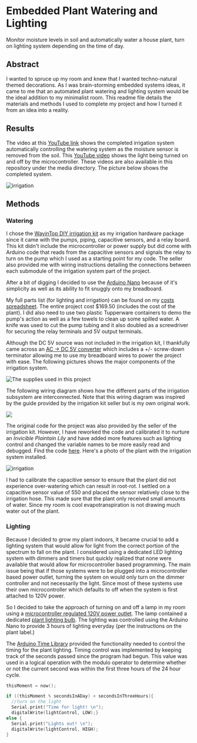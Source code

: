 # Embedded Plant Watering and Lighting
Monitor moisture levels in soil and automatically water a house plant, turn on lighting system depending on the time of day. 

## **Abstract**

I wanted to spruce up my room and knew that I wanted techno-natural themed decorations. As I was brain-storming embedded systems ideas, it came to me that an automated plant watering and lighting system would be the ideal addition to my minimalist room. This readme file details the materials and methods I used to complete my project and how I turned it from an idea into a reality. 

## Results

The video at this [YouTube link](https://youtu.be/FvzQ_0edmb4) shows the completed irrigation system automatically controlling the watering system as the moisture sensor is removed from the soil. This [YouTube video](https://youtu.be/sns0XTtDSVc) shows the light being turned on and off by the microcontroller. These videos are also available in this repository under the media directory.  The picture below shows the completed system. 



![irrigation](./media/lights.jpg)

## **Methods**

### Watering

I chose the [WayinTop DIY irrigation kit](https://smile.amazon.com/dp/B07TMVNTDK?psc=1&ref=ppx_yo2_dt_b_product_details) as my irrigation hardware package since it came with the pumps, piping, capacitive sensors, and a relay board. This kit didn't include the microcontroller or power supply but did come with Arduino code that reads from the capacitive sensors and signals the relay to turn on the pump which I used as a starting point for my code. The seller also provided me with wiring instructions detailing the connections between each submodule of the irrigation system part of the project. 

After a bit of digging I decided to use the [Arduino Nano](https://store.arduino.cc/usa/arduino-nano) because of it's simplicity as well as its ability to fit snuggly onto my breadboard. 

My full parts list (for lighting and irrigation) can be found on my [costs spreadsheet](./Costs.xlsx). The entire project cost $169.50 (includes the cost of the plant). I did also need to use two plastic Tupperware containers to demo the pump's action as well as a few towels to clean up some spilled water. A knife was used to cut the pump tubing and it also doubled as a screwdriver for securing the relay terminals and 5V output terminals. 

Although the DC 5V source was not included in the irrigation kit, I thankfully came across an [AC -> DC 5V converter](https://www.amazon.com/gp/product/B07GL9YB3Z/ref=ox_sc_act_title_1?smid=A2DYIB4IPW7T3M&psc=1) which includes a +/- screw-down terminator allowing me to use my breadboard wires to power the project with ease. The following pictures shows the major components of the irrigation system. 

![The supplies used in this project](./media/parts_1_30.jpg)



The following wiring diagram shows how the different parts of the irrigation subsystem are interconnected. Note that this wiring diagram was inspired by the guide provided by the irrigation kit seller but is my own original work. 

![](./media/diagram.png)

The original code for the project was also provided by the seller of the irrigation kit. However, I have reworked the code and calibrated it to nurture an *Invicible Plaintain Lily* and have added more features such as lighting control and changed the variable names to be more easily read and debugged. Find the code [here](./driver/driver.ino). Here's a photo of the plant with the irrigation system installed. 

![irrigation](./media/irrigation_30.jpg)

I had to calibrate the capacitive sensor to ensure that the plant did not experience over-watering which can result in root-rot. I settled on a capacitive sensor value of 550 and placed the sensor relatively close to the irrigation hose. This made sure that the plant only received small amounts of water. Since my room is cool evapotranspiration is not drawing much water out of the plant. 

### Lighting

Because I decided to grow my plant indoors, it became crucial to add a lighting system that would allow for light from the correct portion of the spectrum to fall on the plant. I considered using a dedicated LED lighting system with dimmers and timers but quickly realized that none were available that would allow for microcontroller based programming. The main issue being that if those systems were to be plugged into a microcontroller based power outlet, turning the system on would only turn on the dimmer controller and not necessarily the light. Since most of these systems use their own microcontroller which defaults to off when the system is first attached to 120V power.  

So I decided to take the approach of turning on and off a lamp in my room using a [microcontroller regulated 120V power outlet](https://smile.amazon.com/gp/product/B00WV7GMA2/ref=ppx_yo_dt_b_asin_title_o00_s00?ie=UTF8&psc=1). The lamp contained a dedicated [plant lighting bulb](https://smile.amazon.com/gp/product/B07TT8H6F8/ref=ppx_yo_dt_b_asin_title_o00_s00?ie=UTF8&psc=1). The lighting was controlled using the Arduino Nano to provide 3 hours of lighting everyday (per the instructions on the plant label.) 

The [Arduino Time Library](https://playground.arduino.cc/Code/Time/) provided the functionality needed to control the timing for the plant lighting. Timing control was implemented by keeping track of the seconds passed since the program had begun. This value was used in a logical operation with the modulo operator to determine whether or not the current second was within the first three hours of the 24 hour cycle.

```c
thisMoment = now();

if ((thisMoment % secondsInADay) < secondsInThreeHours){
  //turn on the light
  Serial.print("Time for light! \n");
  digitalWrite(lightControl, LOW);}
else {
  Serial.print("Lights out! \n");
  digitalWrite(lightControl, HIGH);
}
```

